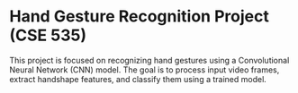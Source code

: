# Hand Gesture Recognition Project (CSE 535)

This project is focused on recognizing hand gestures using a Convolutional Neural Network (CNN) model. The goal is to process input video frames, extract handshape features, and classify them using a trained model.


